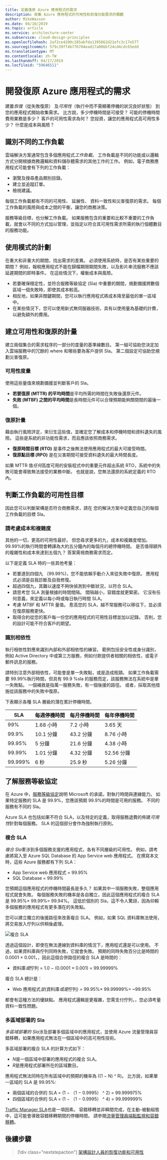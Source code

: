 ```yaml
---
title: 定義復原 Azure 應用程式的需求
description: 收集 Azure 應用程式的可用性和恢復功能需求的概觀
author: MikeWasson
ms.date: 04/10/2019
ms.topic: article
ms.service: architecture-center
ms.subservice: cloud-design-principles
ms.openlocfilehash: 2af2ce4200c285abfda1395862d21efc3c17e577
ms.sourcegitcommit: 579c39ff4b776704ead17a006bf24cd4cdc65edd
ms.translationtype: MT
ms.contentlocale: zh-TW
ms.lasthandoff: 04/17/2019
ms.locfileid: "59646511"
---
```

# <a name="developing-requirements-for-resilient-azure-applications"></a>開發復原 Azure 應用程式的需求

建置*恢復*（從失敗復原） 及*可用性*（執行中而不需顯著停機的狀況良好狀態） 到您的應用程式開始收集需求。 比方說，多少停機時間是可接受？ 可能的停機時間費用業務是多少？ 客戶的可用性需求為何？ 您投資，讓您的應用程式高可用性多少？ 什麼是成本與風險？

## <a name="identify-distinct-workloads"></a>識別不同的工作負載

雲端解決方案通常包含多個應用程式*工作負載*。 工作負載是不同的功能或以邏輯方式分開根據商務邏輯和資料儲存體需求的其他工作的工作。 例如，電子商務應用程式可能會有下列的工作負載：

- 瀏覽及搜尋產品類別目錄。
- 建立並追蹤訂單。
- 檢視建議。

每個工作負載都有不同的可用性、 延展性、 資料一致性和災害復原的需求。 每個工作負載的風險與成本之間的平衡，讓您的商務決策。

服務等級目標，也分解工作負載。 如果服務包含的重要和比較不重要的工作負載，就會以不同的方式加以管理，並指定以符合其可用性需求所需的執行個體數目的服務功能。

## <a name="plan-for-usage-patterns"></a>使用模式的計劃

在重大和非重大的期間，找出需求的差異。 必須使用系統時，是否有某些重要的期間？ 例如，報稅應用程式不能在歸檔期限期間失敗，以及影片串流服務不應該延遲期間的即時事件。 在這些情況下，權衡成本與風險。

- 若要確保穩定性，並符合服務等級協定 (Sla) 中重要的期間，規劃備援跨數個區域一個失敗時，即使其成本較高。
- 相反地，如果非關鍵期間，您可以執行應用程式將成本降至最低的單一區域中。
- 在某些情況下，您可以使用新式無伺服器技術，具有以使用量為基礎的計費，以避免額外的費用。

## <a name="establish-availability-and-recovery-metrics"></a>建立可用性和復原的計量

建立兩個集合的需求程序的一部分的度量的基準線數目。 第一組可協助您決定加入雲端服務中的冗餘的 where 和哪些要為客戶提供 Sla。 第二個設定可協助您規劃災害復原。

### <a name="availability-metrics"></a>可用性度量

使用這些量值來規劃備援並判斷客戶的 Sla。

- **若要復原 (MTTR) 的平均時間**是平均所需的時間在失敗後還原元件。
- **失敗 (MTBF) 之間的平均時間**是長時間元件可以合理預期能夠關閉間的最後一個。

### <a name="recovery-metrics"></a>復原計量

藉由執行風險評定，來衍生這些值，並確定您了解成本和停機時間和資料遺失的風險。 這些是系統的非功能性需求，而且應該依照商務需求。

- **復原時間目標 (RTO)** 是事件之後無法使用應用程式的最大可接受時間。
- **復原點目標 (RPO)** 是在災害期間可接受資料遺失的最大時間長度。

如果 MTTR 值*任何*高度可用的安裝程式中的重要元件超出系統 RTO，系統中的失敗可能會導致無法接受的業務中斷。 也就是說，您無法還原的系統定義的 RTO 內。

## <a name="determine-workload-availability-targets"></a>判斷工作負載的可用性目標

因此您可以判斷架構是否符合商務需求，請在 您的解決方案中定義您自己的每個工作負載的目標 Sla。

### <a name="consider-cost-and-complexity"></a>請考慮成本和複雜度

其他的一切，更高的可用性最好。 但您尋求更多的九，成本和複雜度增加。 99.99%的執行時間會轉譯為大約五分鐘內的每個月的總停機時間。 是否值得額外的複雜性和成本來達到五個九？ 答案需視商務需求而定。

以下是定義 SLA 時的一些其他考量：

- 若要達到四個九 （99.99%)，您不能依賴手動介入來從失敗中復原。 應用程式必須是自我診斷及自我修復。
- 超過四個九，其難以速度不夠快偵測到中斷狀況，以符合 SLA。
- 請思考您 SLA 測量根據的時間間隔。 間隔越小，容錯度就更緊密。 它沒有任何意義，來定義以每小時或每日執行時間 SLA。
- 考慮 MTBF 和 MTTR 量值。 愈高您的 SLA，越不常服務可以移往下，並必須在復原服務更快。
- 取得合約從您的客戶每一份您的應用程式的可用性目標並加以記錄。 否則，您的設計可能不符合客戶的期望。

### <a name="identify-dependencies"></a>識別相依性

執行相依性對應來識別內部和外部相依性的練習。 範例包括安全性或身分識別，例如 Active Directory 中或第三方服務，例如付款提供者相關的相依性，或電子郵件訊息的服務。

請特別注意外部相依性，可能會是單一失敗點，或是造成瓶頸。 如果工作負載需要 99.99%執行時間，但具有 99.9 %sla 的服務而定，該服務無法在系統中是單一失敗點。 一個補救是指萬一服務失敗，有一個後援的路徑。 或者，採取其他措施從該服務中的失敗中復原。

下表顯示各種 SLA 層級的潛在累計停機時間。

| **SLA** | **每週停機時間** | **每月停機時間** | **每年停機時間** |
|---------|-----------------------|------------------------|-----------------------|
| 99%     | 1.68 小時            | 7.2 小時              | 3.65 天             |
| 99.9%   | 10.1 分鐘          | 43.2 分鐘           | 8.76 小時            |
| 99.95%  | 5 分鐘             | 21.6 分鐘           | 4.38 小時            |
| 99.99%  | 1.01 分鐘          | 4.32 分鐘           | 52.56 分鐘         |
| 99.999% | 6 秒             | 25.9 秒           | 5.26 分鐘          |

## <a name="understand-service-level-agreements"></a>了解服務等級協定

在 Azure 中，[服務等級協定](https://azure.microsoft.com/en-us/support/legal/sla/)說明 Microsoft 的承諾，對執行時間與連線能力。 如果特定服務的 SLA 是 99.9%，您應該預期 99.9%的時間是可用的服務。 不同的服務有不同的 Sla。

Azure SLA 也包括如果不符合 SLA，以及特定的定義，取得服務退費的佈建*可用性*針對每個服務。 SLA 的這個部分會作為強制執行原則。

### <a name="composite-slas"></a>複合 SLA

*複合 Sla*牽涉到多個服務支援的應用程式，各有不同層級的可用性。 例如，請考慮將寫入至 Azure SQL Database 的 App Service web 應用程式。 在撰寫本文時，這些 Azure 服務都有下列 SLA：

- App Service web 應用程式 = 99.95%
- SQL Database = 99.99%

您預期這個應用程式的停機時間最長是多久？ 如果其中一項服務失敗，整個應用程式就會失敗。 每個服務失敗的機率是各自獨立，因此這個應用程式的複合 SLA 是 99.95%× 99.99%= 99.94%。 這低於個別的 Sla，這不令人驚訝，因為仰賴多個服務的應用程式有更多潛在的失敗點。

您可以建立獨立的後援路徑來改善複合 SLA。 例如，如果 SQL 資料庫無法使用，將交易放入佇列以供稍後處理。

![複合 SLA](_images/composite-sla.png)

透過這個設計，即使在無法連線到資料庫的情況下，應用程式還是可以使用。 不過，如果資料庫與佇列同時失敗，它就會失敗。 預期的同時失敗百分比是時間的 0.0001 × 0.001，，因此這個合併路徑的複合 SLA 是時間的：

- 資料庫*或*佇列 = 1.0 − (0.0001 × 0.001) = 99.99999%

複合 SLA 總計是：

- Web 應用程式*並*(資料庫*或是*佇列) = 99.95%× 99.99999%= \~99.95%

都會有這種方法的優缺點。 應用程式邏輯是更複雜，您需支付佇列，，您必須考量資料一致性問題。

### <a name="slas-for-multiregion-deployments"></a>多區域部署的 Sla

*多區域部署的 Sla*涉及部署多個區域中的應用程式，並使用 Azure 流量管理員容錯移轉，如果應用程式無法在一個區域中的高可用性技術。

多區域部署的複合 SLA 的計算方式如下：

- *N*是一個區域中部署的應用程式的複合 SLA。
- *R*是應用程式部署所在的區域數目。

應用程式無法同時在所有區域中的預期的機率為 ((1 − N) \^ R)。 比方說，如果單一區域的 SLA 是 99.95%:

- 兩個區域的合併的 SLA = (1 − （1 − 0.9995） \^ 2) = 99.999975%
- 四個區域的合併的 SLA = (1 − （1 − 0.9995） \^ 4) = 99.999999%

[Traffic Manager SLA](https://azure.microsoft.com/en-us/support/legal/sla/traffic-manager/v1_0/)也是一項因素。 容錯移轉並非瞬間完成，在主動-被動組態中，這可能會導致容錯移轉期間的停機時間。 請參閱[流量管理員端點監視和容錯移轉](/azure/traffic-manager/traffic-manager-monitoring)。

## <a name="next-steps"></a>後續步驟

> [!div class="nextstepaction"]
> [架構設計人員的恢復功能和可用性](./architect.md)
